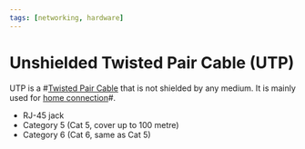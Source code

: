 ```yaml
---
tags: [networking, hardware]
---
```


# Unshielded Twisted Pair Cable (UTP)

UTP is a #[Twisted Pair Cable](202210111832.md) that is not shielded by any
medium. It is mainly used for [home connection](202207051554.md)#.

- RJ-45 jack
- Category 5 (Cat 5, cover up to 100 metre)
- Category 6 (Cat 6, same as Cat 5)
